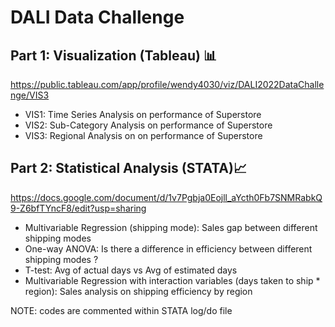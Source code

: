 # DALI Data Challenge
## Part 1: Visualization (Tableau) 📊
https://public.tableau.com/app/profile/wendy4030/viz/DALI2022DataChallenge/VIS3 

- VIS1: Time Series Analysis on performance of Superstore
- VIS2: Sub-Category Analysis on performance of Superstore
- VIS3: Regional Analysis on on performance of Superstore

## Part 2: Statistical Analysis (STATA)📈 
https://docs.google.com/document/d/1v7Pgbja0Eojll_aYcth0Fb7SNMRabkQ9-Z6bfTYncF8/edit?usp=sharing

- Multivariable Regression (shipping mode): Sales gap between different shipping modes
- One-way ANOVA: Is there a difference in efficiency between different shipping modes ?
- T-test: Avg of actual days vs Avg of estimated days 
- Multivariable Regression with interaction variables (days taken to ship * region): Sales analysis on shipping efficiency by region

NOTE: codes are commented within STATA log/do file 
